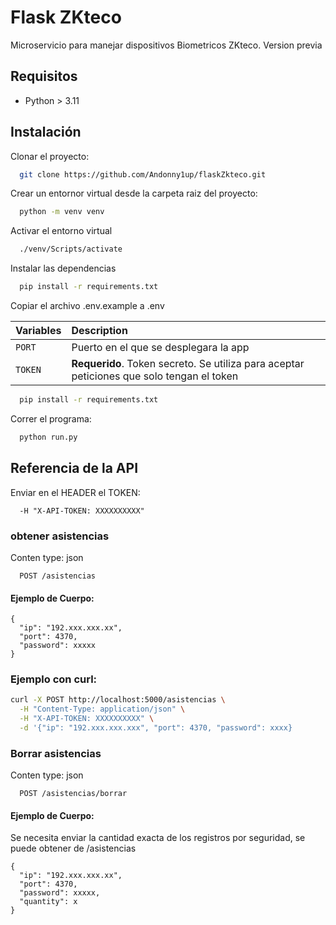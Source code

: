 # Flask ZKteco

Microservicio para manejar dispositivos Biometricos ZKteco. Version previa

## Requisitos

- Python > 3.11

## Instalación

Clonar el proyecto:

```bash
  git clone https://github.com/Andonny1up/flaskZkteco.git
```

Crear un entornor virtual desde la carpeta raiz del proyecto:

```bash
  python -m venv venv
```

Activar el entorno virtual

```bash
  ./venv/Scripts/activate
```

Instalar las dependencias

```bash
  pip install -r requirements.txt
```

Copiar el archivo .env.example a .env

| Variables | Description                                                                               |
| :-------- | :---------------------------------------------------------------------------------------- |
| `PORT`    | Puerto en el que se desplegara la app                                                     |
| `TOKEN`   | **Requerido**. Token secreto. Se utiliza para aceptar peticiones que solo tengan el token |

```bash
  pip install -r requirements.txt
```

Correr el programa:

```bash
  python run.py
```

## Referencia de la API

Enviar en el HEADER el TOKEN:

```http
  -H "X-API-TOKEN: XXXXXXXXXX"
```

### obtener asistencias

Conten type: json

```http
  POST /asistencias
```

#### Ejemplo de Cuerpo:

```http
{
  "ip": "192.xxx.xxx.xx",
  "port": 4370,
  "password": xxxxx
}
```

### Ejemplo con curl:

```bash
curl -X POST http://localhost:5000/asistencias \
  -H "Content-Type: application/json" \
  -H "X-API-TOKEN: XXXXXXXXXX" \
  -d '{"ip": "192.xxx.xxx.xxx", "port": 4370, "password": xxxx}
```

### Borrar asistencias

Conten type: json

```http
  POST /asistencias/borrar
```

#### Ejemplo de Cuerpo:

Se necesita enviar la cantidad exacta de los registros por seguridad, se puede obtener de /asistencias

```http
{
  "ip": "192.xxx.xxx.xx",
  "port": 4370,
  "password": xxxxx,
  "quantity": x
}
```
